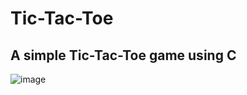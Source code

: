 # Tic-Tac-Toe

A simple Tic-Tac-Toe game using C
--------------------------------

![image](https://github.com/user-attachments/assets/9bc395c0-7cea-4716-8021-1ebe916b8e6d)


